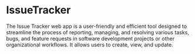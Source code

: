 # IssueTracker
The Issue Tracker web app is a user-friendly and efficient tool designed to streamline the process of reporting, managing, and resolving various tasks, bugs, and feature requests in software development projects or other organizational workflows. It allows users to create, view, and update.
